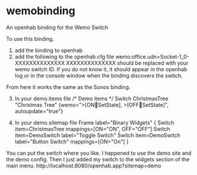 wemobinding
===========

An openhab binding for the Wemo Switch

To use this binding.

1) add the binding to openhab
2) add the following to the openhab.cfg file
  wemo:office.udn=Socket-1_0-XXXXXXXXXXXXXX 
  XXXXXXXXXXXXXX should be replaced with your wemo switch ID. If you do not know it, it should appear in the openhab log
  or in the console window when the binding discovers the switch.
  
From here it works the same as the Sonos binding.

3) In your demo.items file
  /* Demo items */
  Switch ChristmasTree      "Christmas Tree"      {wemo=">[ON:office:SetState], >[OFF:office:SetState]", autoupdate="true"}
  
4) In your demo.sitemap file
			Frame label="Binary Widgets" {
				Switch item=ChristmasTree mappings=[ON="ON", OFF="OFF"]
				Switch item=DemoSwitch label="Toggle Switch"
				Switch item=DemoSwitch label="Button Switch" mappings=[ON="On"]
			}

You can put the switch where you like. I happened to use the demo site and the demo config. Then I just added my switch to
the widgets section of the main menu. http://localhost:8080/openhab.app?sitemap=demo
